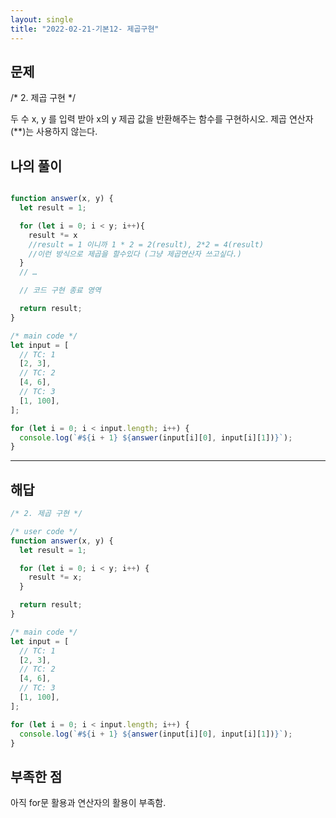 ```yaml
---
layout: single
title: "2022-02-21-기본12- 제곱구현"
---
```


## 문제
/* 2. 제곱 구현 */

두 수 x, y 를 입력 받아 x의 y 제곱 값을 반환해주는 함수를 구현하시오.
제곱 연산자(**)는 사용하지 않는다.

## 나의 풀이
```javascript

function answer(x, y) {
  let result = 1;

  for (let i = 0; i < y; i++){
    result *= x
    //result = 1 이니까 1 * 2 = 2(result), 2*2 = 4(result)
    //이런 방식으로 제곱을 할수있다 (그냥 제곱연산자 쓰고싶다.)
  }
  // …

  // 코드 구현 종료 영역

  return result;
}

/* main code */
let input = [
  // TC: 1
  [2, 3],
  // TC: 2
  [4, 6],
  // TC: 3
  [1, 100],
];

for (let i = 0; i < input.length; i++) {
  console.log(`#${i + 1} ${answer(input[i][0], input[i][1])}`);
}

```
***

## 해답
```javascript
/* 2. 제곱 구현 */

/* user code */
function answer(x, y) {
  let result = 1;

  for (let i = 0; i < y; i++) {
    result *= x;
  }

  return result;
}

/* main code */
let input = [
  // TC: 1
  [2, 3],
  // TC: 2
  [4, 6],
  // TC: 3
  [1, 100],
];

for (let i = 0; i < input.length; i++) {
  console.log(`#${i + 1} ${answer(input[i][0], input[i][1])}`);
}

```

## 부족한 점

아직 for문 활용과 연산자의 활용이 부족함.
